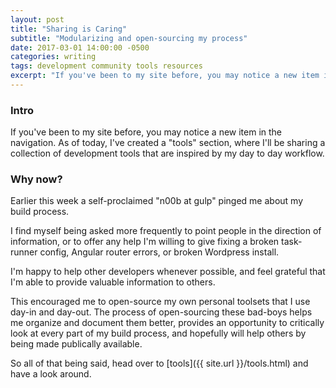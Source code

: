 ```yaml
---
layout: post
title: "Sharing is Caring"
subtitle: "Modularizing and open-sourcing my process"
date: 2017-03-01 14:00:00 -0500
categories: writing
tags: development community tools resources
excerpt: "If you've been to my site before, you may notice a new item in the navigation. As of today, I've created a 'tools' section, where I'll be sharing a collection of development tools that are inspired by my day to day workflow."
---
```


### Intro

If you've been to my site before, you may notice a new item in the navigation. As of today, I've created a "tools" section, where I'll be sharing a collection of development tools that are inspired by my day to day workflow.

### Why now?

Earlier this week a self-proclaimed "n00b at gulp" pinged me about my build process. 

I find myself being asked more frequently to point people in the direction of information, or to offer any help I'm willing to give fixing a broken task-runner config, Angular router errors, or broken Wordpress install.

I'm happy to help other developers whenever possible, and feel grateful that I'm able to provide valuable information to others.

This encouraged me to open-source my own personal toolsets that I use day-in and day-out. The process of open-sourcing these bad-boys helps me organize and document them better, provides an opportunity to critically look at every part of my build process, and hopefully will help others by being made publically available.

So all of that being said, head over to [tools]({{ site.url }}/tools.html) and have a look around.